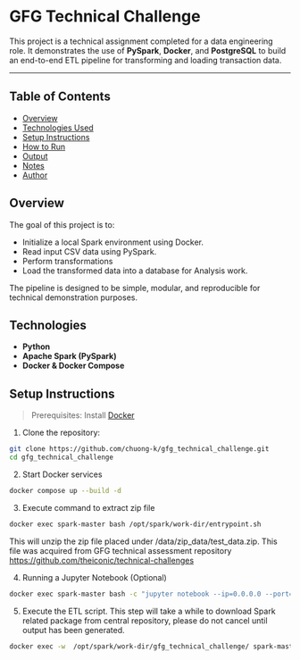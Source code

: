 # GFG Technical Challenge
This project is a technical assignment completed for a data engineering role. It demonstrates the use of **PySpark**, **Docker**, and **PostgreSQL** to build an end-to-end ETL pipeline for transforming and loading transaction data.

---

## Table of Contents

- [Overview](#overview)
- [Technologies Used](#technologies-used)
- [Setup Instructions](#setup-instructions)
- [How to Run](#how-to-run)
- [Output](#output)
- [Notes](#notes)
- [Author](#author)



## Overview

The goal of this project is to:
- Initialize a local Spark environment using Docker.
- Read input CSV data using PySpark.
- Perform transformations
- Load the transformed data into a database for Analysis work.

The pipeline is designed to be simple, modular, and reproducible for technical demonstration purposes.



## Technologies
 
- **Python**
- **Apache Spark (PySpark)**
- **Docker & Docker Compose**



## Setup Instructions

> Prerequisites: Install [Docker](https://www.docker.com/)

1. Clone the repository:
```bash
git clone https://github.com/chuong-k/gfg_technical_challenge.git
cd gfg_technical_challenge
```


2. Start Docker services
```bash
docker compose up --build -d
```


3. Execute command to extract zip file
```bash
docker exec spark-master bash /opt/spark/work-dir/entrypoint.sh
```
This will unzip the zip file placed under /data/zip_data/test_data.zip. This file was acquired from GFG technical assessment repository https://github.com/theiconic/technical-challenges


4. Running a Jupyter Notebook (Optional)
```bash
docker exec spark-master bash -c "jupyter notebook --ip=0.0.0.0 --port=3000 --allow-root"
```


5. Execute the ETL script. This step will take a while to download Spark related package from central repository, please do not cancel until output has been generated.
```bash
docker exec -w  /opt/spark/work-dir/gfg_technical_challenge/ spark-master spark-submit main.py
```
